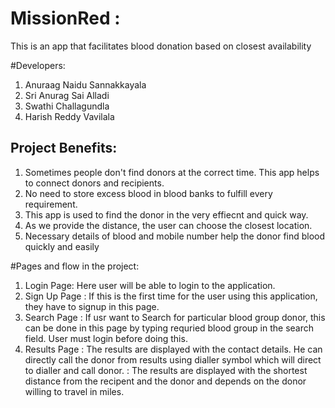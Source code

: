 # MissionRed :
This is an app that facilitates blood donation based on closest availability

#Developers:
1. Anuraag Naidu Sannakkayala
2. Sri Anurag Sai Alladi
3. Swathi Challagundla
4. Harish Reddy Vavilala


## Project Benefits:
1. Sometimes people don't find donors at the correct time. This app helps to connect donors and recipients.
2. No need to store excess blood in blood banks to fulfill every requirement.
3. This app is used to find the donor in the very effiecnt and quick way. 
4. As we provide the distance, the user can choose the closest location.
5. Necessary details of blood and mobile number help the donor find blood quickly and easily



#Pages and flow in the project:

1. Login Page: Here user will be able to login to the application.
2. Sign Up Page : If this is the first time for the user using this application, they have to signup in this page.
3. Search  Page : If usr want to Search for particular blood group donor, this can be done in this page by typing requried blood group in the                         search field. User must login before doing this.
4. Results Page : The results are displayed with the contact details. He can directly call the donor from results using                                               dialler symbol which will direct to dialler and call donor.
                : The results are displayed with the shortest distance from the recipent and the donor and depends on the donor willing to travel in miles.